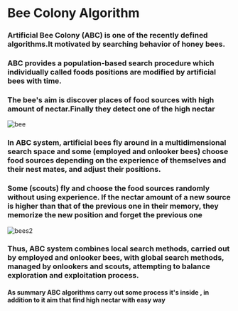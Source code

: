 # Bee Colony Algorithm

### Artificial Bee Colony (ABC) is one of the recently defined algorithms.It motivated by searching behavior of honey bees.

### ABC provides a population-based search procedure which individually called foods positions are modified by artificial bees with time.

### The bee's aim is discover places of food sources with high amount of nectar.Finally they detect one of the high nectar

![bee](https://user-images.githubusercontent.com/51750773/91056539-c834a980-e62e-11ea-90c0-6249b0138625.png)


### In ABC system, artificial bees fly around in a multidimensional search space and some (employed and onlooker bees) choose food sources depending on the experience of themselves and their nest mates, and adjust their positions.

### Some (scouts) fly and choose the food sources randomly without using experience. If the nectar amount of a new source is higher than that of the previous one in their memory, they memorize the new position and forget the previous one

![bees2](https://user-images.githubusercontent.com/51750773/91056933-3e391080-e62f-11ea-9081-a168b02e9d00.png)


### Thus, ABC system combines local search methods, carried out by employed and onlooker bees, with global search methods, managed by onlookers and scouts, attempting to balance exploration and exploitation process.

#### As summary ABC algorithms carry out some process it's inside , in addition to it aim that find high nectar with easy way
